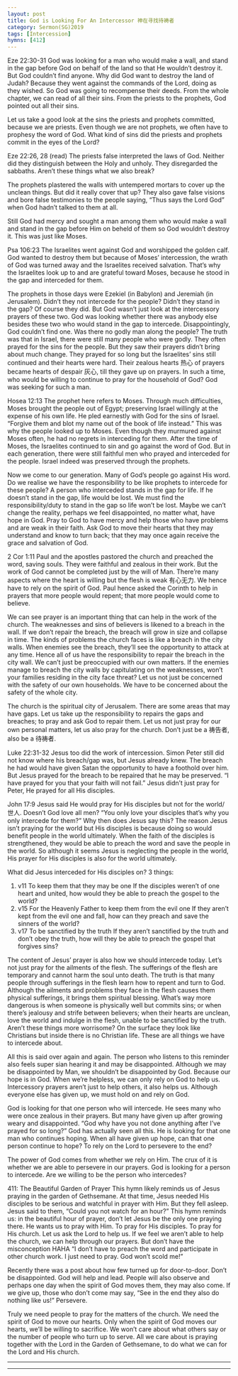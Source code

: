 ```yaml
---
layout: post
title: God is Looking For An Intercessor 神在寻找待祷者
category: Sermon(SG)2019
tags: [Intercession]
hymns: [412]
---
```


Eze 22:30-31
God was looking for a man who would make a wall, and stand in the gap before God on behalf of the land so that He wouldn’t destroy it. But God couldn’t find anyone. Why did God want to destroy the land of Judah? Because they went against the commands of the Lord, doing as they wished. So God was going to recompense their deeds. From the whole chapter, we can read of all their sins. From the priests to the prophets, God pointed out all their sins. 

Let us take a good look at the sins the priests and prophets committed, because we are priests. Even though we are not prophets, we often have to prophesy the word of God. What kind of sins did the priests and prophets commit in the eyes of the Lord?

Eze 22:26, 28 (read)
The priests false interpreted the laws of God. Neither did they distinguish between the Holy and unholy. They disregarded the sabbaths. Aren’t these things what we also break?

The prophets plastered the walls with untempered mortars to cover up the unclean things. But did it really cover that up? They also gave false visions and bore false testimonies to the people saying, “Thus says the Lord God” when God hadn’t talked to them at all. 

Still God had mercy and sought a man among them who would make a wall and stand in the gap before Him on beheld of them so God wouldn’t destroy it. This was just like Moses.

Psa 106:23
The Israelites went against God and worshipped the golden calf. God wanted to destroy them but because of Moses’ intercession, the wrath of God was turned away and the Israelites received salvation. That’s why the Israelites look up to and are grateful toward Moses, because he stood in the gap and interceded for them. 

The prophets in those days were Ezekiel (in Babylon) and Jeremiah (in Jerusalem). Didn’t they not intercede for the people? Didn’t they stand in the gap? Of course they did. But God wasn’t just look at the intercessory prayers of these two. God was looking whether there was anybody else besides these two who would stand in the gap to intercede. Disappointingly, God couldn’t find one. Was there no godly man along the people? The truth was that in Israel, there were still many people who were godly. They often prayed for the sins for the people. But they saw their prayers didn’t bring about much change. They prayed for so long but the Israelites’ sins still continued and their hearts were hard. Their zealous hearts 热心 of prayers became hearts of despair 灰心, till they gave up on prayers. In such a time, who would be willing to continue to pray for the household of God? God was seeking for such a man. 

Hosea 12:13
The prophet here refers to Moses. Through much difficulties, Moses brought the people out of Egypt; preserving Israel willingly at the expense of his own life. He pled earnestly with God for the sins of Israel. “Forgive them and blot my name out of the book of life instead.” This was why the people looked up to Moses. Even though they murmured against Moses often, he had no regrets in interceding for them. After the time of Moses, the Israelites continued to sin and go against the word of God. But in each generation, there were still faithful men who prayed and interceded for the people. Israel indeed was preserved through the prophets. 

Now we come to our generation. Many of God’s people go against His word. Do we realise we have the responsibility to be like prophets to intercede for these people? A person who interceded stands in the gap for life. If he doesn’t stand in the gap, life would be lost. We must find the responsibility/duty to stand in the gap so life won’t be lost. Maybe we can’t change the reality, perhaps we feel disappointed, no matter what, have hope in God. Pray to God to have mercy and help those who have problems and are weak in their faith. Ask God to move their hearts that they may understand and know to turn back; that they may once again receive the grace and salvation of God. 

2 Cor 1:11
Paul and the apostles pastored the church and preached the word, saving souls. They were faithful and zealous in their work. But the work of God cannot be completed just by the will of Man. There’re many aspects where the heart is willing but the flesh is weak 有心无力.
We hence have to rely on the spirit of God. Paul hence asked the Corinth to help in prayers that more people would repent; that more people would come to believe. 

We can see prayer is an important thing that can help in the work of the church. The weaknesses and sins of believers is likened to a breach in the wall. If we don’t repair the breach, the breach will grow in size and collapse in time. The kinds of problems the church faces is like a breach in the city walls. When enemies see the breach, they’ll see the opportunity to attack at any time. Hence all of us have the responsibility to repair the breach in the city wall. We can’t just be preoccupied with our own matters. If the enemies manage to breach the city walls by capitulating on the weaknesses, won’t your families residing in the city face threat? Let us not just be concerned with the safety of our own households. We have to be concerned about the safety of the whole city. 

The church is the spiritual city of Jerusalem. There are some areas that may have gaps. Let us take up the responsibility to repairs the gaps and breaches; to pray and ask God to repair them. Let us not just pray for our own personal matters, let us also pray for the church. Don’t just be a 祷告者, also be a 待祷者. 

Luke 22:31-32
Jesus too did the work of intercession. Simon Peter still did not know where his breach/gap was, but Jesus already knew. The breach he had would have given Satan the opportunity to have a foothold over him. But Jesus prayed for the breach to be repaired that he may be preserved. “I have prayed for you that your faith will not fail.” Jesus didn’t just pray for Peter, He prayed for all His disciples. 

John 17:9
Jesus said He would pray for His disciples but not for the world/世人. Doesn’t God love all men? “You only love your disciples that’s why you only intercede for them?” Why then does Jesus say this? The reason Jesus isn’t praying for the world but His disciples is because doing so would benefit people in the world ultimately. When the faith of the disciples is strengthened, they would be able to preach the word and save the people in the world. So although it seems Jesus is neglecting the people in the world, His prayer for His disciples is also for the world ultimately. 

What did Jesus interceded for His disciples on? 3 things:
1. v11 To keep them that they may be one
If the disciples weren’t of one heart and united, how would they be able to preach the gospel to the world?
2. v15 For the Heavenly Father to keep them from the evil one
If they aren’t kept from the evil one and fall, how can they preach and save the sinners of the world?
3. v17 To be sanctified by the truth
If they aren’t sanctified by the truth and don’t obey the truth, how will they be able to preach the gospel that forgives sins?

The content of Jesus’ prayer is also how we should intercede today. Let’s not just pray for the ailments of the flesh. The sufferings of the flesh are temporary and cannot harm the soul unto death. The truth is that many people through sufferings in the flesh learn how to repent and turn to God. Although the ailments and problems they face in the flesh causes them physical sufferings, it brings them spiritual blessing. What’s way more dangerous is when someone is physically well but commits sins; or when there’s jealousy and strife between believers; when their hearts are unclean, love the world and indulge in the flesh, unable to be sanctified by the truth. Aren’t these things more worrisome? On the surface they look like Christians but inside there is no Christian life. These are all things we have to intercede about. 

All this is said over again and again. The person who listens to this reminder also feels super sian hearing it and may be disappointed. Although we may be disappointed by Man, we shouldn’t be disappointed by God. Because our hope is in God. When we’re helpless, we can only rely on God to help us. Intercessory prayers aren’t just to help others, it also helps us. Although everyone else has given up, we must hold on and rely on God. 

God is looking for that one person who will intercede. He sees many who were once zealous in their prayers. But many have given up after growing weary and disappointed. “God why have you not done anything after I’ve prayed for so long?” God has actually seen all this. He is looking for that one man who continues hoping. When all have given up hope, can that one person continue to hope? To rely on the Lord to persevere to the end?

The power of God comes from whether we rely on Him. The crux of it is whether we are able to persevere in our prayers. God is looking for a person to intercede. Are we willing to be the person who intercedes?

411: The Beautiful Garden of Prayer
This hymn likely reminds us of Jesus praying in the garden of Gethsemane. At that time, Jesus needed His disciples to be serious and watchful in prayer with Him. But they fell asleep. Jesus said to them, “Could you not watch for an hour?” This hymn reminds us: in the beautiful hour of prayer, don’t let Jesus be the only one praying there. He wants us to pray with Him. To pray for His disciples. To pray for His church. Let us ask the Lord to help us. If we feel we aren’t able to help the church, we can help through our prayers. But don’t have the misconception HAHA “I don’t have to preach the word and participate in other church work. I just need to pray. God won’t scold me!”

Recently there was a post about how few turned up for door-to-door. Don’t be disappointed. God will help and lead. People will also observe and perhaps one day when the spirit of God moves them, they may also come. If we give up, those who don’t come may say, “See in the end they also do nothing like us!” Persevere. 

Truly we need people to pray for the matters of the church. We need the spirit of God to move our hearts. Only when the spirit of God moves our hearts, we’ll be willing to sacrifice. We won’t care about what others say or the number of people who turn up to serve. All we care about is praying together with the Lord in the Garden of Gethsemane, to do what we can for the Lord and His church.



----
****
